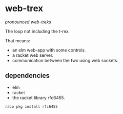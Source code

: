 # web-trex
*pronounced web-treks*

The loop not including the t-rex. 

That means: 
- an elm web-app with some controls.
- a racket web server.
- communication between the two using web sockets.

## dependencies 
- elm 
- racket
- the racket library rfc6455.
``` bash
raco pkg install rfc6455
```
